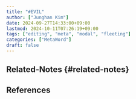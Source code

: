 ```yaml
---
title: "#EVIL"
author: ["Junghan Kim"]
date: 2024-09-27T14:33:00+09:00
lastmod: 2024-10-11T07:26:19+09:00
tags: ["editing", "meta", "modal", "fleeting"]
categories: ["MetaWord"]
draft: false
---
```


<!--more-->


## Related-Notes {#related-notes}

## References

<style>.csl-entry{text-indent: -1.5em; margin-left: 1.5em;}</style><div class="csl-bib-body">
</div>
